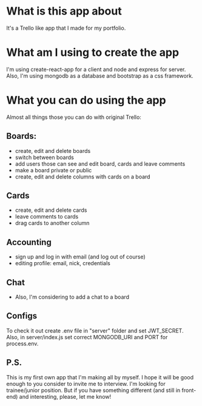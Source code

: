 # What is this app about

It's a Trello like app that I made for my portfolio.

# What am I using to create the app

I'm using create-react-app for a client and node and express for server. Also, I'm using mongodb as a database and bootstrap as a css framework.

# What you can do using the app

Almost all things those you can do with original Trello:

## Boards:
 - create, edit and delete boards
 - switch between boards
 - add users those can see and edit board, cards and leave comments
 - make a board private or public
 - create, edit and delete columns with cards on a board

## Cards
 - create, edit and delete cards
 - leave comments to cards
 - drag cards to another column

## Accounting
 - sign up and log in with email (and log out of course)
 - editing profile: email, nick, credentials

## Chat
 - Also, I'm considering to add a chat to a board

## Configs

To check it out create .env file in "server" folder and set JWT_SECRET.
Also, in server/index.js set correct MONGODB_URI and PORT for process.env.

## P.S.

This is my first own app that I'm making all by myself. I hope it will be good enough to you consider to invite me to interview. I'm looking for trainee/junior position. But if you have something different (and still in front-end) and interesting, please, let me know!
